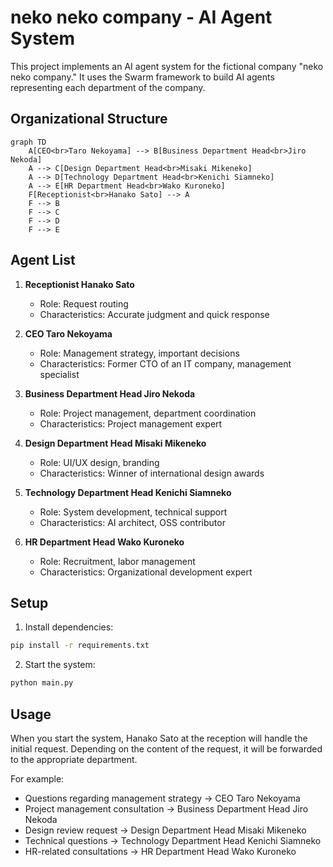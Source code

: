 # neko neko company - AI Agent System

This project implements an AI agent system for the fictional company "neko neko company."  It uses the Swarm framework to build AI agents representing each department of the company.

## Organizational Structure

```mermaid
graph TD
    A[CEO<br>Taro Nekoyama] --> B[Business Department Head<br>Jiro Nekoda]
    A --> C[Design Department Head<br>Misaki Mikeneko]
    A --> D[Technology Department Head<br>Kenichi Siamneko]
    A --> E[HR Department Head<br>Wako Kuroneko]
    F[Receptionist<br>Hanako Sato] --> A
    F --> B
    F --> C
    F --> D
    F --> E
```

## Agent List

1. **Receptionist Hanako Sato**
   - Role: Request routing
   - Characteristics: Accurate judgment and quick response

2. **CEO Taro Nekoyama**
   - Role: Management strategy, important decisions
   - Characteristics: Former CTO of an IT company, management specialist

3. **Business Department Head Jiro Nekoda**
   - Role: Project management, department coordination
   - Characteristics: Project management expert

4. **Design Department Head Misaki Mikeneko**
   - Role: UI/UX design, branding
   - Characteristics: Winner of international design awards

5. **Technology Department Head Kenichi Siamneko**
   - Role: System development, technical support
   - Characteristics: AI architect, OSS contributor

6. **HR Department Head Wako Kuroneko**
   - Role: Recruitment, labor management
   - Characteristics: Organizational development expert


## Setup

1. Install dependencies:
```bash
pip install -r requirements.txt
```

2. Start the system:
```bash
python main.py
```

## Usage

When you start the system, Hanako Sato at the reception will handle the initial request.  Depending on the content of the request, it will be forwarded to the appropriate department.

For example:

- Questions regarding management strategy → CEO Taro Nekoyama
- Project management consultation → Business Department Head Jiro Nekoda
- Design review request → Design Department Head Misaki Mikeneko
- Technical questions → Technology Department Head Kenichi Siamneko
- HR-related consultations → HR Department Head Wako Kuroneko